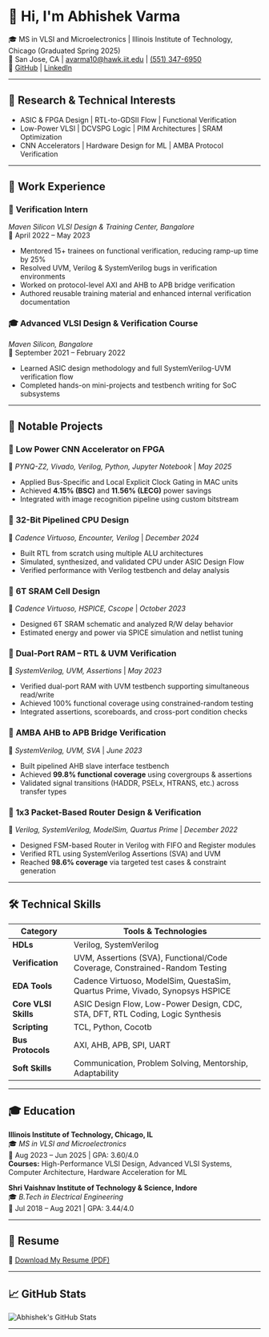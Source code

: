 
# 👋 Hi, I'm Abhishek Varma

🎓 MS in VLSI and Microelectronics | Illinois Institute of Technology, Chicago (Graduated Spring 2025)  
📍 San Jose, CA | avarma10@hawk.iit.edu | [(551) 347-6950](tel:+15513476950)  
🔗 [GitHub](https://github.com/abhishekvarma827) | [LinkedIn](https://www.linkedin.com/in/abhishekvarma10)

---

## 🧠 Research & Technical Interests

- ASIC & FPGA Design | RTL-to-GDSII Flow | Functional Verification  
- Low-Power VLSI | DCVSPG Logic | PIM Architectures | SRAM Optimization  
- CNN Accelerators | Hardware Design for ML | AMBA Protocol Verification  

---

## 💼 Work Experience

### 🧪 **Verification Intern**  
*Maven Silicon VLSI Design & Training Center, Bangalore*  
📆 April 2022 – May 2023  
- Mentored 15+ trainees on functional verification, reducing ramp-up time by 25%  
- Resolved UVM, Verilog & SystemVerilog bugs in verification environments  
- Worked on protocol-level AXI and AHB to APB bridge verification  
- Authored reusable training material and enhanced internal verification documentation  

### 🎓 **Advanced VLSI Design & Verification Course**  
*Maven Silicon, Bangalore*  
📆 September 2021 – February 2022  
- Learned ASIC design methodology and full SystemVerilog-UVM verification flow  
- Completed hands-on mini-projects and testbench writing for SoC subsystems  

---

## 📌 Notable Projects

### 🔹 **Low Power CNN Accelerator on FPGA**
📍 *PYNQ-Z2, Vivado, Verilog, Python, Jupyter Notebook* | *May 2025*  
- Applied Bus-Specific and Local Explicit Clock Gating in MAC units  
- Achieved **4.15% (BSC)** and **11.56% (LECG)** power savings  
- Integrated with image recognition pipeline using custom bitstream

### 🔹 **32-Bit Pipelined CPU Design**
📍 *Cadence Virtuoso, Encounter, Verilog* | *December 2024*  
- Built RTL from scratch using multiple ALU architectures  
- Simulated, synthesized, and validated CPU under ASIC Design Flow  
- Verified performance with Verilog testbench and delay analysis

### 🔹 **6T SRAM Cell Design**
📍 *Cadence Virtuoso, HSPICE, Cscope* | *October 2023*  
- Designed 6T SRAM schematic and analyzed R/W delay behavior  
- Estimated energy and power via SPICE simulation and netlist tuning

### 🔹 **Dual-Port RAM – RTL & UVM Verification**
📍 *SystemVerilog, UVM, Assertions* | *May 2023*  
- Verified dual-port RAM with UVM testbench supporting simultaneous read/write  
- Achieved 100% functional coverage using constrained-random testing  
- Integrated assertions, scoreboards, and cross-port condition checks

### 🔹 **AMBA AHB to APB Bridge Verification**
📍 *SystemVerilog, UVM, SVA* | *June 2023*  
- Built pipelined AHB slave interface testbench  
- Achieved **99.8% functional coverage** using covergroups & assertions  
- Validated signal transitions (HADDR, PSELx, HTRANS, etc.) across transfer types

### 🔹 **1x3 Packet-Based Router Design & Verification**
📍 *Verilog, SystemVerilog, ModelSim, Quartus Prime* | *December 2022*  
- Designed FSM-based Router in Verilog with FIFO and Register modules  
- Verified RTL using SystemVerilog Assertions (SVA) and UVM  
- Reached **98.6% coverage** via targeted test cases & constraint generation

---

## 🛠️ Technical Skills

| Category             | Tools & Technologies                                                                 |
|----------------------|---------------------------------------------------------------------------------------|
| **HDLs**             | Verilog, SystemVerilog                                                               |
| **Verification**     | UVM, Assertions (SVA), Functional/Code Coverage, Constrained-Random Testing           |
| **EDA Tools**        | Cadence Virtuoso, ModelSim, QuestaSim, Quartus Prime, Vivado, Synopsys HSPICE        |
| **Core VLSI Skills** | ASIC Design Flow, Low-Power Design, CDC, STA, DFT, RTL Coding, Logic Synthesis       |
| **Scripting**        | TCL, Python, Cocotb                                                                  |
| **Bus Protocols**    | AXI, AHB, APB, SPI, UART                                                              |
| **Soft Skills**      | Communication, Problem Solving, Mentorship, Adaptability                             |

---

## 🎓 Education

**Illinois Institute of Technology, Chicago, IL**  
🎓 *MS in VLSI and Microelectronics*  
📆 Aug 2023 – Jun 2025 | GPA: 3.60/4.0  
**Courses:** High-Performance VLSI Design, Advanced VLSI Systems, Computer Architecture, Hardware Acceleration for ML

**Shri Vaishnav Institute of Technology & Science, Indore**  
🎓 *B.Tech in Electrical Engineering*  
📆 Jul 2018 – Aug 2021 | GPA: 3.44/4.0

---

## 📄 Resume

🔗 [Download My Resume (PDF)](https://github.com/abhishekvarma827/portfolio/blob/main/Abhishek_Varma_Resume.pdf)

---

## 📈 GitHub Stats

![Abhishek's GitHub Stats](https://github-readme-stats.vercel.app/api?username=abhishekvarma827&show_icons=true&theme=radical)

---

